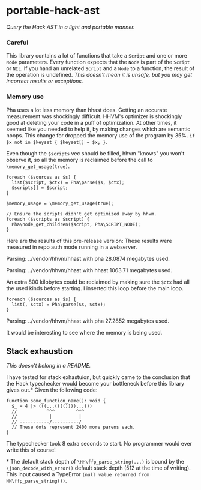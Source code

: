 # portable-hack-ast

_Query the Hack AST in a light and portable manner._

### Careful

This library contains a lot of functions that take a `Script` and one or more
`Node` parameters. Every function expects that the `Node` is part of the `Script`
or `NIL`. If you hand an unrelated `Script` and a `Node` to a function,
the result of the operation is undefined. _This doesn't mean it is unsafe, but_
_you may get incorrect results or exceptions._

### Memory use

Pha uses a lot less memory than hhast does. Getting an accurate measurement was
shockingly difficult. HHVM's optimizer is shockingly good at deleting your code
in a puff of optimization. At other times, it seemed like you needed to help it,
by making changes which are semantic noops. This change for dropped the memory
use of the program by 35%. `if $x not in $keyset { $keyset[] = $x; }`.

Even though the `$scripts` vec should be filled, hhvm "knows" you won't observe
it, so all the memory is reclaimed before the call to `\memory_get_usage(true)`.

```HACK
foreach ($sources as $s) {
  list($script, $ctx) = Pha\parse($s, $ctx);
  $scripts[] = $script;
}

$memory_usage = \memory_get_usage(true);

// Ensure the scripts didn't get optimized away by hhvm.
foreach ($scripts as $script) {
  Pha\node_get_children($script, Pha\SCRIPT_NODE);
}
```

Here are the results of this pre-release version:
These results were measured in repo auth mode running in a webserver.

Parsing: ../vendor/hhvm/hhast with pha
28.0874 megabytes used.

Parsing: ../vendor/hhvm/hhast with hhast
1063.71 megabytes used.

An extra 800 kilobytes could be reclaimed by making sure the `$ctx` had all the
used kinds before starting. I inserted this loop before the main loop.
```HACK
foreach ($sources as $s) {
  list(, $ctx) = Pha\parse($s, $ctx);
}
```

Parsing: ../vendor/hhvm/hhast with pha
27.2852 megabytes used.

It would be interesting to see where the memory is being used.

## Stack exhaustion

_This doesn't belong in a README._

I have tested for stack exhastuion, but quickly came to the conclusion that the
Hack typechecker would become your bottleneck before this library gives out.\*
Given the following code:

```HACK
function some_function_name(): void {
  $_ = 4 |> (((...(((())))...)))
  //           ^^^        ^^^
  //            |          |
  // -----------/----------/
  // These dots represent 2400 more parens each.
}
```

The typechecker took 8 extra seconds to start.
No programmer would ever write this of course!

\* The default stack depth of `\HH\ffp_parse_string(...)` is bound by the
`\json_decode_with_error()` default stack depth (512 at the time of writing).
This input caused a TypeError `(null value returned from HH\ffp_parse_string())`.
